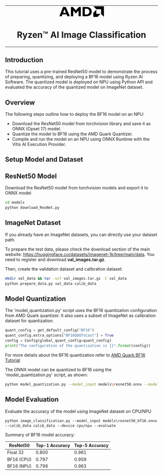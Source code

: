 <table class="sphinxhide" width="100%">
 <tr width="100%">
    <td align="center"><img src="https://raw.githubusercontent.com/Xilinx/Image-Collateral/main/xilinx-logo.png" width="30%"/><h1> Ryzen™ AI Image Classification </h1>
    </td>
 </tr>
</table>

## Introduction

This tutorial uses a pre-trained ResNet50 model to demonstrate the process of preparing, quantizing, and deploying a BF16 model using Ryzen AI Software. The quantized model is deployed on NPU using Python API and evaluated the accuracy of the quantized model on ImageNet dataset.

## Overview

The following steps outline how to deploy the BF16 model on an NPU:

- Download the ResNet50 model from torchvision library and save it as ONNX (Opset 17) model.
- Quantize the model to BF16 using the AMD Quark Quantizer.
- Compile and run the model on an NPU using ONNX Runtime with the Vitis AI Execution Provider.

## Setup Model and Dataset

ResNet50 Model
--------------

Download the ResNet50 model from torchvision models and export it to ONNX model

```bash
cd models
python download_ResNet.py
```

ImageNet Dataset
----------------
If you already have an ImageNet datasets, you can directly use your dataset path.

To prepare the test data, please check the download section of the main website: https://huggingface.co/datasets/imagenet-1k/tree/main/data. You need to register and download **val_images.tar.gz**.

Then, create the validation dataset and calibration dataset:

```bash
mkdir val_data && tar -xzf val_images.tar.gz -C val_data
python prepare_data.py val_data calib_data
```

## Model Quantization


The 'model_quantization.py' script uses the BF16 quantization configuration from AMD Quark quantizer. It also uses a subset of ImageNet as calibration dataset for quantization.

```python
quant_config = get_default_config("BF16")
quant_config.extra_options["BF16QDQToCast"] = True
config = Config(global_quant_config=quant_config)
print("The configuration of the quantization is {}".format(config))
```
For more details about the BF16 quantization refer to [AMD Quark BF16 Tutorial](https://quark.docs.amd.com/latest/supported_accelerators/ryzenai/tutorial_convert_fp32_or_fp16_to_bf16.html)

The ONNX model can be quantized to BF16 using the 'model_quantization.py' script, as shown:

```bash
python model_quantization.py --model_input models\resnet50.onnx --model_output models\resnet50_bf16.onnx --quantize bf16
```

## Model Evaluation

Evaluate the accuracy of the model using ImageNet dataset on CPU/NPU

```
python image_classification.py --model_input models\resnet50_bf16.onnx --calib_data calib_data --device cpu/npu --evaluate
```

Summary of BF16 model accuracy:

<div align="center">

| ResNet50      | Top-1 Accuracy | Top-5 Accuracy |
|---------------|----------------|----------------|
| Float 32      | 0.800          | 0.961          |
| BF16 (CPU)    | 0.797          | 0.959          |
| BF16 (NPU)    | 0.798          | 0.963          |

</div>

